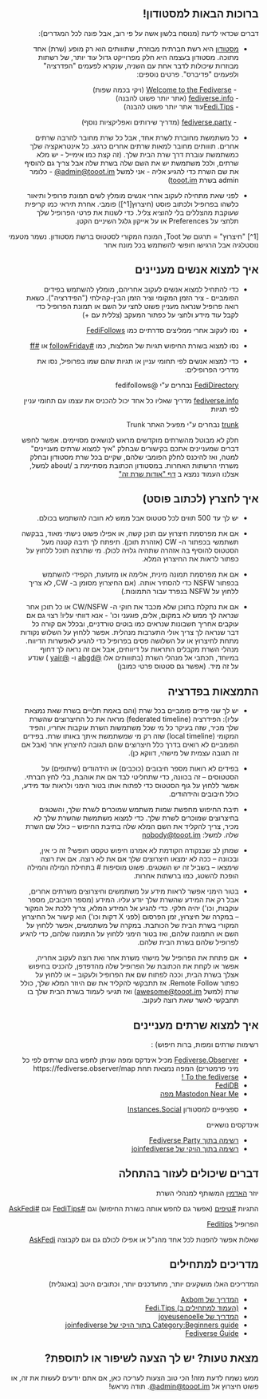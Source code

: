 <meta charset="utf-8">
<section dir="rtl">

  # ברוכות הבאות למסטודון!


דברים שכדאי לדעת (מנוסח בלשון אשה על פי רוב, אבל פונה לכל המגדרים):
  

- [מסטודון](https://joinmastodon.org/) היא רשת חברתית מבוזרת, שתווותים הוא רק מופע (שרת) אחד מתוכה. מסטודון בעצמה היא חלק מפרוייקט גדול עוד יותר, של רשתות מבוזרות שיכולות לדבר אחת עם השניה, שנקרא לפעמים "הפדרציה" ולפעמים "פדיברס". פרטים נוספים:
  
  &#x2067;  - [Welcome to the Fediverse](https://joinfediverse.wiki/Main_Page/Fancy) (ויקי בכמה שפות)  
  &#x2067;  - [fediverse.info](https://fediverse.info/) (אתר יותר פשוט להבנה)  
  &#x2067;  - [Fedi.Tips](https://fedi.tips/)עוד אתר יותר פשוט להבנה)
  
  &#x2067;  - [fediverse.party](https://fediverse.party/)  (מדריך שירותים ואפליקציות נוסף)
  
- כל משתמשת מחוברת לשרת אחד, אבל כל שרת מחובר להרבה שרתים אחרים. תווותים מחובר למאות שרתים אחרים כרגע. כל אינטראקציה שלך כמשתמשת עוברת דרך שרת הבית שלך. (זה קצת כמו אימייל - יש מלא שרתים, ולכל משתמשת יש את השם שלה בשרת שלה אבל צריך גם להוסיף את שם השרת כדי להגיע אליה - אני למשל <span dir="ltr">[@admin@tooot.im](https://tooot.im/@admin)</span> - כלומר admin בשרת [tooot.im](https://tooot.im))

- לפני שאת מתחילה לעקוב אחרי אנשים מומלץ לשים תמונת פרופיל ותיאור כלשהו בפרופיל ולכתוב פוסט (חיצרוץ[1^]) פומבי. אחרת תיראי כמו קריפית שעוקבת מהצללים בלי להוציא צליל. כדי לשנות את פרטי הפרופיל שלך תלחצי על Preferences או על אייקון גלגל השיניים הקטן.
    

     
[1^] "חיצרוץ" = תרגום של Toot, המונח המקורי לסטטוס ברשת מסטודון. נשמר מטעמי נוסטלגיה אבל הרגישו חופשי להשתמש בכל מונח אחר
  

## איך למצוא אנשים מעניינים  

 - כדי להתחיל למצוא אנשים לעקוב אחריהם, מומלץ להשתמש בפידים הפומביים - ציר הזמן המקומי וציר הזמן הבין-קהילתי ("הפידרציה"). כשאת רואה פרופיל שנראה מעניין פשוט לחצי על השם או תמונת הפרופיל כדי לקבל עוד מידע ולחצי על כפתור המעקב (צללית עם +)
  
  
 - נסו לעקוב אחרי ממליצים סדרתיים כמו
  [FediFollows](https://tooot.im/web/@FediFollows@mastodon.online)
  
 - נסו למצוא בשורת החיפוש תגיות של המלצות, כמו
  [#followFriday](https://tooot.im/web/tags/followfriday) 
  או  [#ff](https://tooot.im/web/tags/ff)
    
- כדי למצוא אנשים לפי תחומי עניין או תגיות שהם שמו בפרופיל, נסו את מדריכי הפרופילים:

  [FediDirectory](https://fedi.directory/) נבחרים ע"י @fedifollows
  
  [fediverse.info](https://fediverse.info/explore/people) מדריך שאליו כל אחד יכול להכניס את עצמו עם תחומי עניין לפי תגיות

  [trunk](https://communitywiki.org/trunk) נבחרים ע"י מפעיל האתר Trunk
  
 
  חלק לא מבוטל מהשרתים מוקדשים מראש לנושאים מסויימים. אפשר לחפש דברים שמעניינים אתכם בקישורים שבחלק "איך למצוא שרתים מעניינים" למטה, ואז להיכנס לחלק הפומבי שלהם, שקיים בכל שרת מסטודון ובחלק משרתי הרשתות האחרות. במסטודון הכתובת מסתיימת ב /about
 למשל, אצלנו העמוד נמצא ב [דף "אודות שרת זה"](https://tooot.im/about)


## איך לחצרץ (לכתוב פוסט) 

- יש לך עד 500 תווים לכל סטטוס אבל ממש לא חובה להשתמש בכולם.

- אם את מפרסמת חיצרוץ עם תוכן קשה, או אפילו פשוט נישתי מאוד, בבקשה תשתמשי בכפתור ה- CW (אזהרת תוכן). תיפתח לך תיבה קטנה מעל הסטטוס להוסיף בה אזהרה שתהיה גלויה לכולן. מי שתרצה תוכל ללחוץ על כפתור לראות את החיצרוץ המלא.

- אם את מפרסמת תמונה מינית, אלימה או מזעזעת, הקפידי להשתמש בכפתור NSFW כדי להסתיר אותה. (אם החיצרוץ מסומן ב- CW, לא צריך ללחוץ על NSFW בנפרד עבור התמונות.)

- אם את נתקלת בתוכן שלא מכבד את חוקי ה- CW/NSFW או כל תוכן אחר שנראה לך ממש לא במקום, אלים, פוגעני וכו' - אנא דווחי עליו! רצוי גם אם עוקבים אחריך חשבונות שנראים כמו בוטים טורדניים, ובכלל אם קורה כל דבר שנראה לך צריך אולי התערבות מנהלית. אפשר ללחוץ על השלוש נקודות מתחת לחיצרוץ או על השלושה פסים בפרופיל כדי להגיע לאפשרות הדיווח. מנהלי השרת מקבלים התראות על דיווחים, אבל אם זה נראה לך דחוף במיוחד, תכתבי אל מנהלי השרת (בתווותים אלו [@abgd](https://tooot.im/@abgd) ו- [@yair](https://tooot.im/@yair) ) שנדע על זה מיד. (אפשר גם סטטוס פרטי כמובן)


## התמצאות בפדרציה

- יש לך שני פידים פומביים בכל שרת (והם באמת תלויים בשרת שאת נמצאת עליו): הפידרציה (federated timeline) מראה את כל החיצרוצים שהשרת שלך מכיר, שזה בעיקר כל מי שכל משתמשות השרת עוקבות אחריו, והפיד המקומי (local timeline) שזה רק מי שמשתמשת איתך באותו שרת. בפידים הפומביים לא רואים בדרך כלל חיצרוצים שהם תגובה לחיצרוץ אחר (אבל אם זה תגובה עצמית של מישהי, דווקא כן). 

- בפידים לא רואות מספר חיבובים (כוכבים) או הידהודים (שיתופים) על הסטטוסים – זה בכוונה, כדי שתחליטי לבד אם את אוהבת, בלי לחץ חברתי. אפשר ללחוץ על גוף הסטטוס כדי לפתוח אותו בטור הימני ולראות עוד מידע, כולל חיבובים והידהודים.

- תיבת החיפוש מחפשת שמות משתמש שמוכרים לשרת שלך, והשטגים בחיצרוצים שמוכרים לשרת שלך. כדי למצוא משתמשת שהשרת שלך לא מכיר, צריך להקליד את השם המלא שלה בתיבת החיפוש – כולל שם השרת שלה. למשל:
nobody@tooot.im

- שמתן לב שבנקודה הקודמת לא אמרנו חיפוש טקסט חופשי? זה כי אין, ובכוונה – ככה לא ימצאו חיצרוצים שלך אם את לא רוצה. אם את רוצה שימצאו – בשביל זה יש השטגים. פשוט מוסיפות # בתחילת המילה והמילה הופכת להשטג, כמו ברשתות אחרות.

- בטור הימני אפשר לראות מידע על משתמשים וחיצרוצים משרתים אחרים, אבל רק את המידע שהשרת שלך יודע עליו. המידע (מספר חיבובים, מספר עוקבות, וכו') יהיה חלקי. כדי להגיע אל המידע המלא, צריך ללכת אל המקור – במקרה של חיצרוץ, זמן הפרסום (לפני X דקות וכו') הוא קישור אל החיצרוץ המקורי בשרת הבית של הכותבת. במקרה של משתמשים, אפשר ללחוץ על השם או התמונה שלהם, ואז בטור הימני ללחוץ על התמונה שלהם, כדי להגיע לפרופיל שלהם בשרת הבית שלהם. 

- אם פתחת את הפרופיל של מישהי משרת אחר ואת רוצה לעקוב אחריה, אפשר או לקחת את הכתובת של הפרופיל שלה מהדפדפן, להכניס בחיפוש אצלך בשרת הבית, וככה לפתוח שם את הפרופיל ולעקוב – או ללחוץ על כפתור Remote Follow. אז תתבקשי להקליד את שם היוזר המלא שלך, כולל שרת (למשל awesome@tooot.im) ואז תגיעי לעמוד בשרת הבית שלך בו תתבקשי לאשר שאת רוצה לעקוב.

## איך למצוא שרתים מעניינים
רשימות שרתים ומפות, ברות חיפוש) :
<ul>
  <li><a href="https://fediverse.observer/">Fediverse.Observer</a>
  מכיל אינדקס ומפה שניתן לחפש בהם
     שרתים לפי כל מיני פרמטרים)
     המפה נמצאת תחת https://fediverse.observer/map 
  </li>
  <li><a href="https://www.fediverse.to/"> To the fediverse !</a>
  </li>
  <li><a href="https://fedidb.org/network/">FediDB</a>
  </li>
  <li><a href="https://umap.openstreetmap.fr/en/map/mastodon-near-me_828094#7/30.974/36.277">Mastodon Near Me מפה</a>
  </li>
</p>
<p>
 <li>ספציפיים למסטודון
  <a href="Server Directory : https://instances.social/"> Instances.Social</a> 
 </li> 
</ul>

אינדקסים נושאיים
<ul>
  <li><a href="https://fediverse.party/en/portal/servers/"> רשימה בתוך Fediverse Party </a>
  </li>
  <li><a href="https://joinfediverse.wiki/Local_instances/"> רשימה בתוך הויקי של joinfediverse</a>

  </li>
</ul>

## דברים שיכולים לעזור בהתחלה

יוזר [האדמין](https://tooot.im/@admin) המשותף למנהלי השרת

התגיות [#טיפים](https://tooot.im/web/tags/%D7%98%D7%99%D7%A4%D7%99%D7%9D) (אפשר גם לחפש אותה בשורת החיפוש) וגם [#FediTips](https://tooot.im/web/tags/feditips) וגם [#AskFedi](https://tooot.im/web/tags/askfedi)
  
הפרופיל [Feditips](https://tooot.im/web/@FediTips@bungle.online)
  
שאלות אפשר להפנות לכל אחד מהנ"ל או אפילו לכולם גם וגם לקבוצה [AskFedi](@askfedi@a.gup.pe) 
    

## מדריכים למתחילים 
  
  המדריכים האלו מושקעים יותר, מתעדכנים יותר, וכתובים היטב (באנגלית)
<ul>
  <li><a href="https://axbom.com/mastodon-guide/"> המדריך של Axbom  </a></li>
    <li><a href="https://fedi.tips/mastodon-and-the-fediverse-beginners-start-here/">   (העמוד למתחילים ב) Fedi.Tips</a></li>
  <li><a href="https://github.com/joyeusenoelle/GuideToMastodon/"> המדריך של joyeusenoelle </a></li>
  <li><a href="https://joinfediverse.wiki/Category:Beginners_guide">Category:Beginners guide בתוך הויקי של joinfediverse</a></li>
<li><a href="https://fedi.guide/">Fediverse Guide</a>
  </li>
</ul>
  
## מצאת טעות? יש לך הצעה לשיפור או לתוספת?

ממש נשמח לדעת מזה! הכי טוב הצעות לעריכה כאן, אם אתם יודעים לעשות את זה, או פשוט חיצרוץ אל <span dir="ltr">[@admin@tooot.im](https://tooot.im/@admin)</span>. תודה מראש!

</section>
